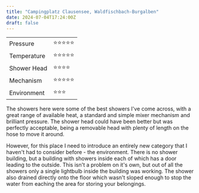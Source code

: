 ```yaml
---
title: "Campingplatz Clausensee, Waldfischbach-Burgalben"
date: 2024-07-04T17:24:00Z
draft: false
---
```


|||
|-------------|----|
| Pressure    | ⭐⭐⭐⭐⭐ |
| Temperature | ⭐⭐⭐⭐⭐ |  
| Shower Head | ⭐⭐⭐⭐ |  
| Mechanism   | ⭐⭐⭐⭐⭐ |
| Environment | ⭐⭐⭐ |

The showers here were some of the best showers I've come across, with a great range of available heat, a standard and simple
mixer mechanism and brilliant pressure. The shower head could have been better but was perfectly acceptable, being a removable
head with plenty of length on the hose to move it around.    

However, for this place I need to introduce an entirely new category that I haven't had to consider before - the environment.
There is no shower building, but a building with showers inside each of which has a door leading to the outside.
This isn't a problem on it's own, but out of all the showers only a single lightbulb inside the building was working. The
shower also drained directly onto the floor which wasn't sloped enough to stop the water from eaching the area for storing your
belongings. 
